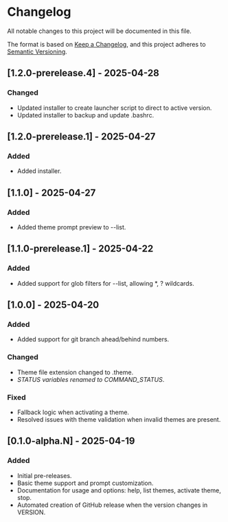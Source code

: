 # Changelog

All notable changes to this project will be documented in this file.

The format is based on [Keep a Changelog](https://keepachangelog.com/en/1.0.0/),
and this project adheres to [Semantic Versioning](https://semver.org/spec/v2.0.0.html).

## [1.2.0-prerelease.4] - 2025-04-28

### Changed
- Updated installer to create launcher script to direct to active version.
- Updated installer to backup and update .bashrc.

## [1.2.0-prerelease.1] - 2025-04-27

### Added
- Added installer.

## [1.1.0] - 2025-04-27

### Added
- Added theme prompt preview to --list.

## [1.1.0-prerelease.1] - 2025-04-22

### Added
- Added support for glob filters for --list, allowing *, ? wildcards.

## [1.0.0] - 2025-04-20

### Added
- Added support for git branch ahead/behind numbers.

### Changed
- Theme file extension changed to .theme.
- *_STATUS variables renamed to COMMAND_STATUS_*.

### Fixed
- Fallback logic when activating a theme.
- Resolved issues with theme validation when invalid themes are present.

## [0.1.0-alpha.N] - 2025-04-19

### Added
- Initial pre-releases.
- Basic theme support and prompt customization.
- Documentation for usage and options: help, list themes, activate theme, stop.
- Automated creation of GitHub release when the version changes in VERSION.
